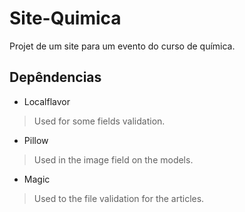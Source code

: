 # Site-Quimica

Projet de um site para um evento do curso de química. 

## Depêndencias

* Localflavor

> Used for some fields validation.

* Pillow

> Used in the image field on the models.

* Magic

> Used to the file validation for the articles.
